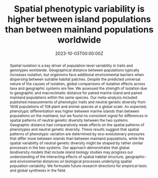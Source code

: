 ---
title: "Spatial phenotypic variability is higher between island populations than between mainland populations worldwide"
authors:
- Anna M. Csergő
- Kevin Healy
- Darren P. O'Connell
- Maude E. A. Baudraz
- David J. Kelly
- Fionn Ó Marcaigh
- Annabel L. Smith
- Jesus Villellas
- Cian White
- admin
- Yvonne M. Buckley

date: "2023-10-03T00:00:00Z"

# Publication type.
# Legend: 0 = Uncategorized; 1 = Conference paper; 2 = Journal article;
# 3 = Preprint / Working Paper; 4 = Report; 5 = Book; 6 = Book section;
# 7 = Thesis; 8 = Patent
publication_types: ["2"]

# Publication name and optional abbreviated publication name.
publication: "**Ecography**"
publication_short: ""

abstract: Spatial isolation is a key driver of population-level variability in traits and genotypes worldwide. Geographical distance between populations typically increases isolation, but organisms face additional environmental barriers when dispersing between suitable habitat patches. Despite the predicted universal nature of the causes of isolation, global comparisons of isolation effects across taxa and geographic systems are few. We assessed the strength of isolation due to geographic and macroclimatic distance for paired marine island and paired mainland populations within the same species. Our meta-analysis included published measurements of phenotypic traits and neutral genetic diversity from 1608 populations of 108 plant and animal species at a global scale. As expected, phenotypic differentiation was higher between marine islands than between populations on the mainland, but we found no consistent signal for differences in spatial patterns of neutral genetic diversity between the two systems. Geographic distance had comparatively weak effects on the spatial patterns of phenotypes and neutral genetic diversity. These results suggest that spatial patterns of phenotypic variation are determined by eco-evolutionary pressures that differ more between islands than between mainland populations, while the spatial variability of neutral genetic diversity might be shaped by rather similar processes in the two systems. Our approach demonstrates that global biodiversity models that include island biology studies may progress our understanding of the interacting effects of spatial habitat structure, geographic- and environmental distances on biological processes underlying spatial population variability. We formulate future research directions for empirical tests and global syntheses in the field.

tags:
- island biogeography
featured: false

# links:
# - name: ""
#   url: ""
url_pdf: 'https://github.com/qiang-yang-ecology/papers/blob/main/Ecography%20-%202023%20-%20Cserg%20-%20Spatial%20phenotypic%20variability%20is%20higher%20between%20island%20populations%20than%20between%20mainland.pdf'
url_code: ''
url_dataset: ''
url_poster: ''
url_project: ''
url_slides: ''
url_source: ''
url_video: ''

---
